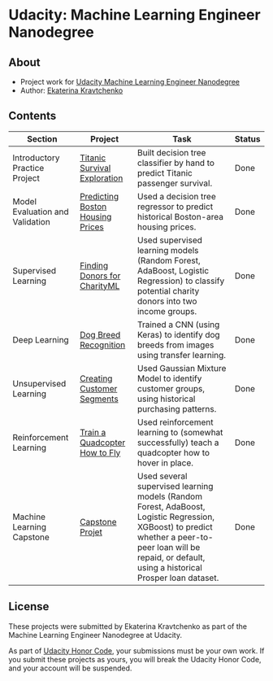 # Udacity: Machine Learning Engineer Nanodegree

## About
- Project work for [Udacity Machine Learning Engineer Nanodegree](https://www.udacity.com/course/machine-learning-engineer-nanodegree--nd009t)
- Author: [Ekaterina Kravtchenko](https://eskrav.github.io)

## Contents

Section | Project | Task | Status |
--- | --- | --- | ---
Introductory Practice Project | [Titanic Survival Exploration](./titanic-survival-exploration) | Built decision tree classifier by hand to predict Titanic passenger survival. | Done 
Model Evaluation and Validation | [Predicting Boston Housing Prices](./boston-housing) | Used a decision tree regressor to predict historical Boston-area housing prices. | Done  
Supervised Learning | [Finding Donors for CharityML](./finding-donors) | Used supervised learning models (Random Forest, AdaBoost, Logistic Regression) to classify potential charity donors into two income groups. | Done
Deep Learning | [Dog Breed Recognition](./dog-project) | Trained a CNN (using Keras) to identify dog breeds from images using transfer learning. | Done
Unsupervised Learning | [Creating Customer Segments](./customer-segments) | Used Gaussian Mixture Model to identify customer groups, using historical purchasing patterns. | Done
Reinforcement Learning | [Train a Quadcopter How to Fly](./quadcopter-project) | Used reinforcement learning to (somewhat successfully) teach a quadcopter how to hover in place. | Done
Machine Learning Capstone | [Capstone Projet](./capstone-project) | Used several supervised learning models (Random Forest, AdaBoost, Logistic Regression, XGBoost) to predict whether a peer-to-peer loan will be repaid, or default, using a historical Prosper loan dataset. | Done

## License

These projects were submitted by Ekaterina Kravtchenko as part of the Machine Learning Engineer Nanodegree at Udacity.

As part of [Udacity Honor Code](https://udacity.zendesk.com/hc/en-us/articles/210667103-What-is-the-Udacity-Honor-Code-), your submissions must be your own work. If you submit these projects as yours, you will break the Udacity Honor Code, and your account will be suspended.
